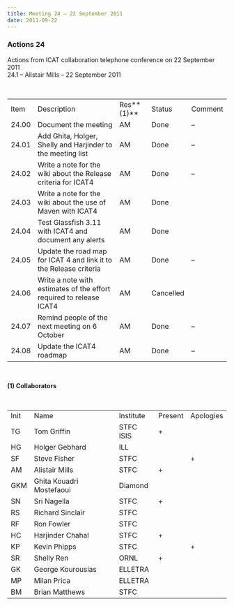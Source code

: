 ```yaml
---
title: Meeting 24 – 22 September 2011
date: 2011-09-22
---
```


### Actions 24

Actions from ICAT collaboration telephone conference on 22 September
2011  
24.1 – Alistair Mills – 22 September
2011

 

|       |                                                                     |            |           |         |
| ----- | ------------------------------------------------------------------- | ---------- | --------- | ------- |
| Item  | Description                                                         | Res**(1)** | Status    | Comment |
| 24.00 | Document the meeting                                                | AM         | Done      | –       |
| 24.01 | Add Ghita, Holger, Shelly and Harjinder to the meeting list         | AM         | Done      | –       |
| 24.02 | Write a note for the wiki about the Release criteria for ICAT4      | AM         | Done      | –       |
| 24.03 | Write a note for the wiki about the use of Maven with ICAT4         | AM         | Done      |         |
| 24.04 | Test Glassfish 3.11 with ICAT4 and document any alerts              | AM         | Done      |         |
| 24.05 | Update the road map for ICAT 4 and link it to the Release criteria  | AM         | Done      | –       |
| 24.06 | Write a note with estimates of the effort required to release ICAT4 | AM         | Cancelled |         |
| 24.07 | Remind people of the next meeting on 6 October                      | AM         | Done      | –       |
| 24.08 | Update the ICAT4 roadmap                                            | AM         | Done      | –       |

 

**(1) Collaborators**

 

|      |                          |           |         |           |
| ---- | ------------------------ | --------- | ------- | --------- |
| Init | Name                     | Institute | Present | Apologies |
| TG   | Tom Griffin              | STFC ISIS | \+      |           |
| HG   | Holger Gebhard           | ILL       |         |           |
| SF   | Steve Fisher             | STFC      |         | \+        |
| AM   | Alistair Mills           | STFC      | \+      |           |
| GKM  | Ghita Kouadri Mostefaoui | Diamond   |         |           |
| SN   | Sri Nagella              | STFC      | \+      |           |
| RS   | Richard Sinclair         | STFC      |         |           |
| RF   | Ron Fowler               | STFC      |         |           |
| HC   | Harjinder Chahal         | STFC      | \+      |           |
| KP   | Kevin Phipps             | STFC      |         | \+        |
| SR   | Shelly Ren               | ORNL      | \+      |           |
| GK   | George Kourousias        | ELLETRA   |         |           |
| MP   | Milan Prica              | ELLETRA   |         |           |
| BM   | Brian Matthews           | STFC      |         |           |
